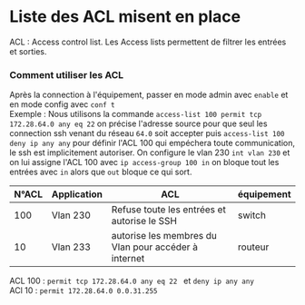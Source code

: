 # **Liste des ACL misent en place**

ACL : Access control list. Les Access lists permettent de filtrer les entrées et sorties.

### Comment utiliser les ACL 
Après la connection à l'équipement, passer en mode admin avec `enable` et en mode config avec `conf t` <br>
Exemple : 
Nous utilisons la commande `access-list 100 permit tcp 172.28.64.0 any eq 22` 
on précise l'adresse source pour que seul les connection ssh venant du réseau `64.0` soit accepter
puis `access-list 100 deny ip any any`
pour définir l'ACL 100 qui empéchera toute communication, le ssh est implicitement autoriser.
On configure le vlan 230 `int vlan 230`
et on lui assigne l'ACL 100 avec `ip access-group 100 in` on bloque tout les entrées avec `in` alors que `out` bloque ce qui sort.

| N°ACL | Application | ACL |équipement|
|---------------|---------|------------|----|
| 100 | Vlan 230 | Refuse toute les entrées et autorise le SSH  | switch |
| 10 | Vlan 233 | autorise les membres du Vlan pour accéder à internet | routeur |

ACL 100 : `permit tcp 172.28.64.0 any eq 22 ` et ` deny ip any any `
</br>
ACl 10 : `permit 172.28.64.0 0.0.31.255`